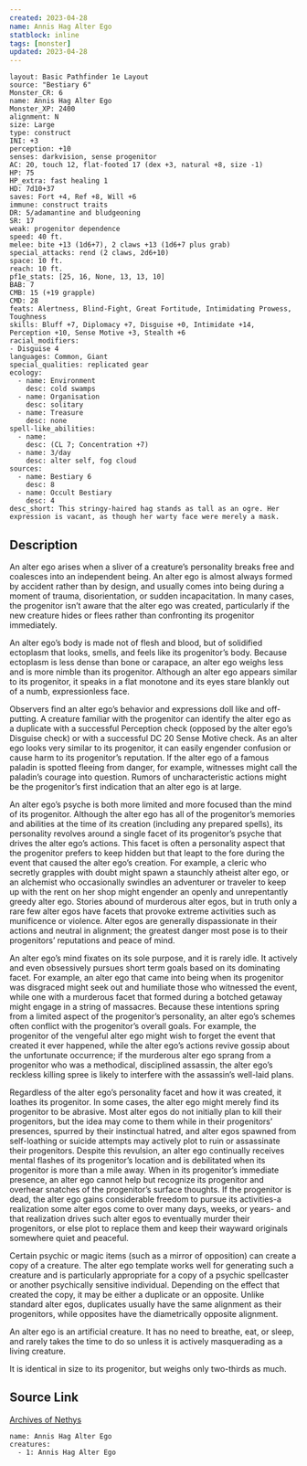 ```yaml
---
created: 2023-04-28
name: Annis Hag Alter Ego
statblock: inline
tags: [monster]
updated: 2023-04-28
---
```

```statblock
layout: Basic Pathfinder 1e Layout
source: "Bestiary 6"
Monster_CR: 6
name: Annis Hag Alter Ego
Monster_XP: 2400
alignment: N
size: Large
type: construct
INI: +3
perception: +10
senses: darkvision, sense progenitor
AC: 20, touch 12, flat-footed 17 (dex +3, natural +8, size -1)
HP: 75
HP_extra: fast healing 1
HD: 7d10+37
saves: Fort +4, Ref +8, Will +6
immune: construct traits
DR: 5/adamantine and bludgeoning
SR: 17
weak: progenitor dependence
speed: 40 ft.
melee: bite +13 (1d6+7), 2 claws +13 (1d6+7 plus grab)
special_attacks: rend (2 claws, 2d6+10)
space: 10 ft.
reach: 10 ft.
pf1e_stats: [25, 16, None, 13, 13, 10]
BAB: 7
CMB: 15 (+19 grapple)
CMD: 28
feats: Alertness, Blind-Fight, Great Fortitude, Intimidating Prowess, Toughness
skills: Bluff +7, Diplomacy +7, Disguise +0, Intimidate +14, Perception +10, Sense Motive +3, Stealth +6
racial_modifiers:
- Disguise 4
languages: Common, Giant
special_qualities: replicated gear
ecology:
  - name: Environment
    desc: cold swamps
  - name: Organisation
    desc: solitary
  - name: Treasure
    desc: none
spell-like_abilities:
  - name:
    desc: (CL 7; Concentration +7)
  - name: 3/day
    desc: alter self, fog cloud
sources:
  - name: Bestiary 6
    desc: 8
  - name: Occult Bestiary
    desc: 4
desc_short: This stringy-haired hag stands as tall as an ogre. Her expression is vacant, as though her warty face were merely a mask.
```
## Description
An alter ego arises when a sliver of a creature’s personality breaks free and coalesces into an independent being. An alter ego is almost always formed by accident rather than by design, and usually comes into being during a moment of trauma, disorientation, or sudden incapacitation. In many cases, the progenitor isn’t aware that the alter ego was created, particularly if the new creature hides or flees rather than confronting its progenitor immediately. 

An alter ego’s body is made not of flesh and blood, but of solidified ectoplasm that looks, smells, and feels like its progenitor’s body. Because ectoplasm is less dense than bone or carapace, an alter ego weighs less and is more nimble than its progenitor. Although an alter ego appears similar to its progenitor, it speaks in a flat monotone and its eyes stare blankly out of a numb, expressionless face. 

Observers find an alter ego’s behavior and expressions doll like and off-putting. A creature familiar with the progenitor can identify the alter ego as a duplicate with a successful Perception check (opposed by the alter ego’s Disguise check) or with a successful DC 20 Sense Motive check. As an alter ego looks very similar to its progenitor, it can easily engender confusion or cause harm to its progenitor’s reputation. If the alter ego of a famous paladin is spotted fleeing from danger, for example, witnesses might call the paladin’s courage into question. Rumors of uncharacteristic actions might be the progenitor’s first indication that an alter ego is at large. 

An alter ego’s psyche is both more limited and more focused than the mind of its progenitor. Although the alter ego has all of the progenitor’s memories and abilities at the time of its creation (including any prepared spells), its personality revolves around a single facet of its progenitor’s psyche that drives the alter ego’s actions. This facet is often a personality aspect that the progenitor prefers to keep hidden but that leapt to the fore during the event that caused the alter ego’s creation. For example, a cleric who secretly grapples with doubt might spawn a staunchly atheist alter ego, or an alchemist who occasionally swindles an adventurer or traveler to keep up with the rent on her shop might engender an openly and unrepentantly greedy alter ego. Stories abound of murderous alter egos, but in truth only a rare few alter egos have facets that provoke extreme activities such as munificence or violence. Alter egos are generally dispassionate in their actions and neutral in alignment; the greatest danger most pose is to their progenitors’ reputations and peace of mind. 

An alter ego’s mind fixates on its sole purpose, and it is rarely idle. It actively and even obsessively pursues short term goals based on its dominating facet. For example, an alter ego that came into being when its progenitor was disgraced might seek out and humiliate those who witnessed the event, while one with a murderous facet that formed during a botched getaway might engage in a string of massacres. Because these intentions spring from a limited aspect of the progenitor’s personality, an alter ego’s schemes often conflict with the progenitor’s overall goals. For example, the progenitor of the vengeful alter ego might wish to forget the event that created it ever happened, while the alter ego’s actions revive gossip about the unfortunate occurrence; if the murderous alter ego sprang from a progenitor who was a methodical, disciplined assassin, the alter ego’s reckless killing spree is likely to interfere with the assassin’s well-laid plans. 

Regardless of the alter ego’s personality facet and how it was created, it loathes its progenitor. In some cases, the alter ego might merely find its progenitor to be abrasive. Most alter egos do not initially plan to kill their progenitors, but the idea may come to them while in their progenitors’ presences, spurred by their instinctual hatred, and alter egos spawned from self-loathing or suicide attempts may actively plot to ruin or assassinate their progenitors. Despite this revulsion, an alter ego continually receives mental flashes of its progenitor’s location and is debilitated when its progenitor is more than a mile away. When in its progenitor’s immediate presence, an alter ego cannot help but recognize its progenitor and overhear snatches of the progenitor’s surface thoughts. If the progenitor is dead, the alter ego gains considerable freedom to pursue its activities-a realization some alter egos come to over many days, weeks, or years- and that realization drives such alter egos to eventually murder their progenitors, or else plot to replace them and keep their wayward originals somewhere quiet and peaceful. 

Certain psychic or magic items (such as a mirror of opposition) can create a copy of a creature. The alter ego template works well for generating such a creature and is particularly appropriate for a copy of a psychic spellcaster or another psychically sensitive individual. Depending on the effect that created the copy, it may be either a duplicate or an opposite. Unlike standard alter egos, duplicates usually have the same alignment as their progenitors, while opposites have the diametrically opposite alignment. 

An alter ego is an artificial creature. It has no need to breathe, eat, or sleep, and rarely takes the time to do so unless it is actively masquerading as a living creature. 

It is identical in size to its progenitor, but weighs only two-thirds as much.
## Source Link
[Archives of Nethys](https://aonprd.com/MonsterDisplay.aspx?ItemName=Annis%20Hag%20Alter%20Ego)
```encounter-table
name: Annis Hag Alter Ego
creatures:
  - 1: Annis Hag Alter Ego
```
